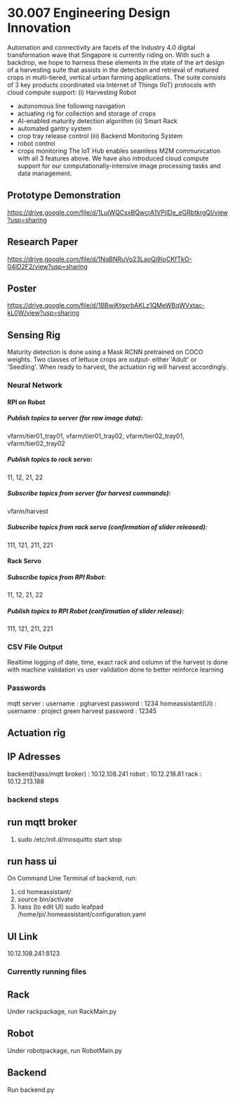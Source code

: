 # 30.007 Engineering Design Innovation
Automation and connectivity are facets of the Industry 4.0 digital transformation wave that Singapore is currently riding on. With such a backdrop, we hope to harness these elements in the state of the art design of a harvesting suite that assists in the detection and retrieval of matured crops in multi-tiered, vertical urban farming applications.
The suite consists of 3 key products coordinated via Internet of Things (IoT) protocols with cloud compute support: 
(i) Harvesting Robot
- autonomous line following navigation
- actuating rig for collection and storage of crops 
- AI-enabled maturity detection algorithm
(ii) Smart Rack
- automated gantry system
- crop tray release control
(iii) Backend Monitoring System
- robot control
- crops monitoring
The IoT Hub enables seamless M2M communication with all 3 features above. We have also introduced cloud compute support for our computationally-intensive image processing tasks and data management. 

## Prototype Demonstration
https://drive.google.com/file/d/1LujWQCsxBQwcrA1VPjlDe_eGRbtkrgQI/view?usp=sharing
## Research Paper
https://drive.google.com/file/d/1NqBNRuVo23LaoQi9IoCKfTkO-04ID2F2/view?usp=sharing
## Poster 
https://drive.google.com/file/d/1BBwjKtgxrbAKLz1QMeWBqWVxtac-kL0W/view?usp=sharing

## Sensing Rig 
Maturity detection is done using a Mask RCNN pretrained on COCO weights. Two classes of lettuce crops are output- either 'Adult' or 'Seedling'. When ready to harvest, the actuation rig will harvest accordingly.

### Neural Network
#### RPI on Robot
##### Publish topics to server (for raw image data):
vfarm/tier01_tray01, 
vfarm/tier01_tray02, 
vfarm/tier02_tray01,
vfarm/tier02_tray02
##### Publish topics to rack servo:
11, 12, 21, 22
##### Subscribe topics from server (for harvest commands):
vfarm/harvest
##### Subscribe topics from rack servo (confirmation of slider released):
111, 121, 211, 221

#### Rack Servo
##### Subscribe topics from RPI Robot:
11, 12, 21, 22
##### Publish topics to RPI Robot (confirmation of slider release):
111, 121, 211, 221

### CSV File Output 
Realtime logging of date, time, exact rack and column of the harvest is done with machine validation vs user validation done to better reinforce learning

### Passwords
mqtt server : username : pgharvest
              password : 1234
homeassistant(UI) : username  : project green harvest
                    password : 12345
                   
## Actuation rig

## IP Adresses 
backend(hass/mqtt broker) : 10.12.108.241
robot : 10.12.218.81
rack : 10.12.213.188

### backend steps
## run mqtt broker 
1. sudo /etc/init.d/mosquitto start stop

## run hass ui
On Command Line Terminal of backend, run:
1. cd homeassistant/
2. source bin/activate
3. hass 
(to edit UI) sudo leafpad /home/pi/.homeassistant/configuration.yaml

## UI Link
10.12.108.241:8123

### Currently running files
## Rack
Under rackpackage, run RackMain.py
## Robot
Under robotpackage, run RobotMain.py
## Backend
Run backend.py 
